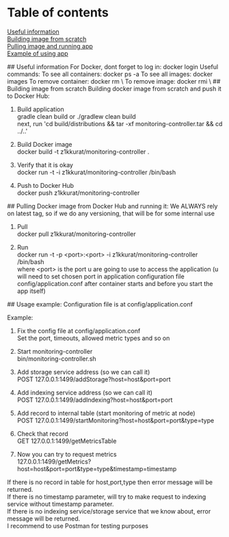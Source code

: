 # Table of contents  
[Useful information](#useful)  
[Building image from scratch](#building)  
[Pulling image and running app](#pulling)  
[Example of using app](#usage)  

<a name="useful"/>  
## Useful information  
For Docker, dont forget to log in: docker login  
Useful commands:  
To see all containers: docker ps -a  
To see all images: docker images  
To remove container: docker rm \<id/name\>  
To remove image: docker rmi \<id/name\>  

<a name="building"/>
## Building image from scratch  
Building docker image from scratch and push it to Docker Hub:

1. Build application  
gradle clean build or ./gradlew clean build  
next, run 'cd build/distributions && tar -xf monitoring-controller.tar && cd ../..'

2. Build Docker image  
docker build -t z1kkurat/monitoring-controller .

3. Verify that it is okay  
docker run -t -i z1kkurat/monitoring-controller /bin/bash

4. Push to Docker Hub  
docker push z1kkurat/monitoring-controller  

<a name="pulling"/>  
## Pulling Docker image from Docker Hub and running it:  
We ALWAYS rely on latest tag, so if we do any versioning, that will be for some internal use  

1. Pull  
docker pull z1kkurat/monitoring-controller

2. Run  
docker run -t -p \<port\>:\<port\> -i z1kkurat/monitoring-controller /bin/bash  
where \<port\> is the port u are going to use to access the application (u will need to set chosen port in application configuration file config/application.conf after container starts and before you start the app itself)

<a name="usage"/>
## Usage example:  
Configuration file is at config/application.conf  

Example:  

1. Fix the config file at config/application.conf  
Set the port, timeouts, allowed metric types and so on  

2. Start monitoring-controller  
bin/monitoring-controller.sh  

3. Add storage service address (so we can call it)  
POST 127.0.0.1:1499/addStorage?host=host&port=port  

4. Add indexing service address (so we can call it)  
POST 127.0.0.1:1499/addIndexing?host=host&port=port  

5. Add record to internal table (start monitoring of metric at node)  
POST 127.0.0.1:1499/startMonitoring?host=host&port=port&type=type  

6. Check that record  
GET 127.0.0.1:1499/getMetricsTable  

7. Now you can try to request metrics  
127.0.0.1:1499/getMetrics?host=host&port=port&type=type&timestamp=timestamp  

If there is no record in table for host,port,type then error message will be returned.  
If there is no timestamp parameter, will try to make request to indexing service without timestamp parameter.  
If there is no indexing service/storage service that we know about, error message will be returned.  
I recommend to use Postman for testing purposes  
